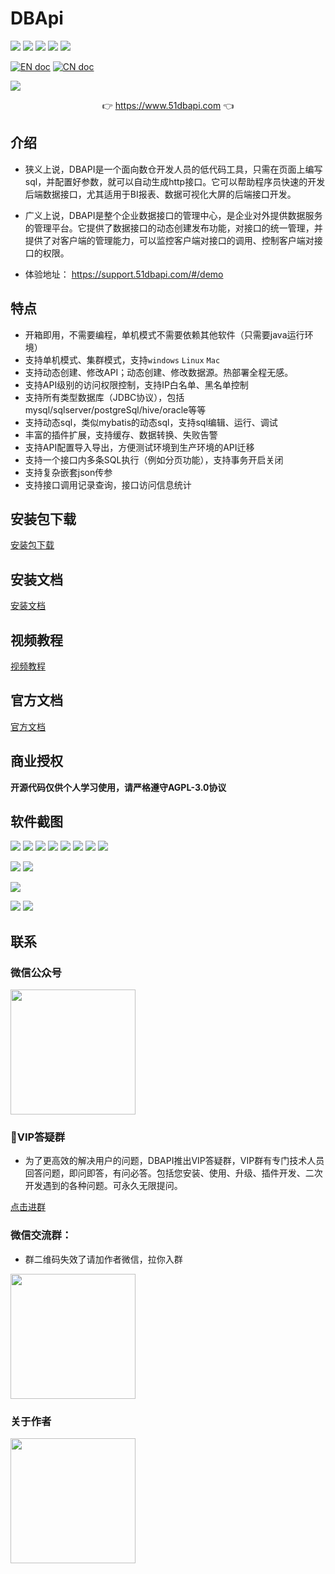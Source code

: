 # DBApi

![](https://gitee.com/freakchicken/db-api/badge/star.svg)
![](https://gitee.com/freakchicken/db-api/badge/fork.svg?theme=gvp)
![](https://img.shields.io/github/stars/freakchick/DBApi.svg?logo=GitHub)
![](https://img.shields.io/github/forks/freakchick/DBApi.svg?logo=GitHub)
![](https://img.shields.io/github/watchers/freakchick/DBApi.svg?logo=GitHub)


[![EN doc](https://img.shields.io/badge/document-English-blue.svg)](README.md)
[![CN doc](https://img.shields.io/badge/文档-中文版-blue.svg)](README_zh_CN.md)

![](https://freakchicken.gitee.io/images/dbApi//logo.png)

<p align="center">
	👉 <a target="_blank" href="https://www.51dbapi.com">https://www.51dbapi.com</a>  👈
</p>

## 介绍

- 狭义上说，DBAPI是一个面向数仓开发人员的低代码工具，只需在页面上编写sql，并配置好参数，就可以自动生成http接口。它可以帮助程序员快速的开发后端数据接口，尤其适用于BI报表、数据可视化大屏的后端接口开发。
- 广义上说，DBAPI是整个企业数据接口的管理中心，是企业对外提供数据服务的管理平台。它提供了数据接口的动态创建发布功能，对接口的统一管理，并提供了对客户端的管理能力，可以监控客户端对接口的调用、控制客户端对接口的权限。

- 体验地址： <a target="_blank" href="https://support.51dbapi.com/#/demo">https://support.51dbapi.com/#/demo</a>

## 特点
- 开箱即用，不需要编程，单机模式不需要依赖其他软件（只需要java运行环境）
- 支持单机模式、集群模式，支持`windows` `Linux` `Mac`
- 支持动态创建、修改API；动态创建、修改数据源。热部署全程无感。
- 支持API级别的访问权限控制，支持IP白名单、黑名单控制
- 支持所有类型数据库（JDBC协议），包括mysql/sqlserver/postgreSql/hive/oracle等等
- 支持动态sql，类似mybatis的动态sql，支持sql编辑、运行、调试
- 丰富的插件扩展，支持缓存、数据转换、失败告警
- 支持API配置导入导出，方便测试环境到生产环境的API迁移
- 支持一个接口内多条SQL执行（例如分页功能），支持事务开启关闭
- 支持复杂嵌套json传参
- 支持接口调用记录查询，接口访问信息统计

## 安装包下载
[安装包下载](https://www.51dbapi.com/v4.0.0/download/)

## 安装文档
[安装文档](https://www.51dbapi.com/v4.0.0/install/)

## 视频教程
[视频教程](https://www.bilibili.com/video/BV1pM411k74m)

## 官方文档
[官方文档](https://www.51dbapi.com)

## 商业授权

**开源代码仅供个人学习使用，请严格遵守AGPL-3.0协议**

## 软件截图
![](https://freakchicken.gitee.io/images/dbApi/20230523/create_ds_page.png)
![](https://freakchicken.gitee.io/images/dbApi/20230523/ds_page.png)
![](https://freakchicken.gitee.io/images/dbApi/20230523/group_more.png)
![](https://freakchicken.gitee.io/images/dbApi/20230523/api_basic.png)
![](https://freakchicken.gitee.io/images/dbApi/20230523/api_executor.png)
![](https://freakchicken.gitee.io/images/dbApi/20230523/api_plugin.png)
![](https://freakchicken.gitee.io/images/dbApi/20230523/sql_debug.png)
![](https://freakchicken.gitee.io/images/dbApi/20230523/private_api_request.png)

![](https://freakchicken.gitee.io/images/dbApi/20230523/create_client_page.png)
![](https://freakchicken.gitee.io/images/dbApi/20230523/client_auth_page.png)

![](https://freakchicken.gitee.io/images/dbApi/20230523/ip_firewall.png)

![](https://freakchicken.gitee.io/images/dbApi/20230523/monitor.png)
![](https://freakchicken.gitee.io/images/dbApi/20230523/api_record_search.png)


## 联系

### 微信公众号

<img src="https://freakchicken.gitee.io/images/dbApi/wechat.jpg" width = "200px" />

### 🧧VIP答疑群
- 为了更高效的解决用户的问题，DBAPI推出VIP答疑群，VIP群有专门技术人员回答问题，即问即答，有问必答。包括您安装、使用、升级、插件开发、二次开发遇到的各种问题。可永久无限提问。

[点击进群](https://support.51dbapi.com/#/vip)

### 微信交流群：
- 群二维码失效了请加作者微信，拉你入群

<img src="https://freakchicken.gitee.io/images/dbApi/wechatGroup.png" width = "200px" />

### 关于作者

<img align="center" width="200px" src="https://freakchicken.gitee.io/images/wechat.png"/>


